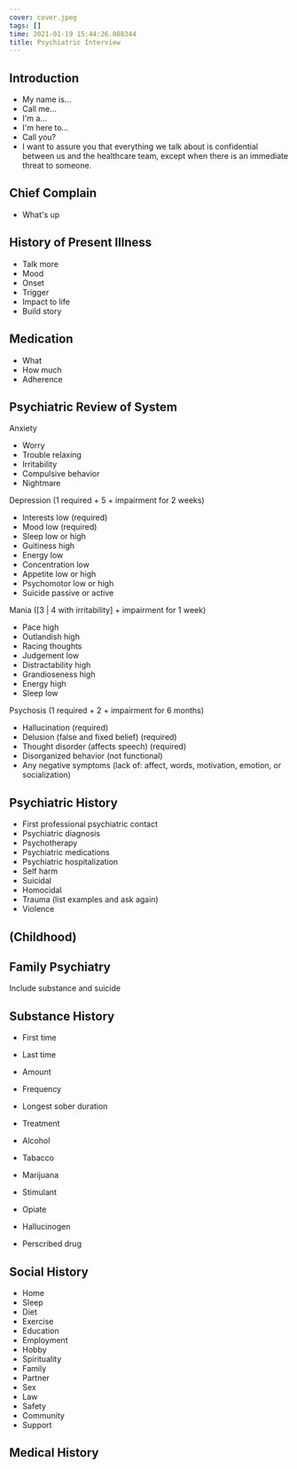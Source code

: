 ```yaml
---
cover: cover.jpeg
tags: []
time: 2021-01-19 15:44:26.088344
title: Psychiatric Interview
---
```


## Introduction

- My name is...
- Call me...
- I'm a...
- I'm here to...
- Call you?
- I want to assure you that everything we talk about is confidential between us and the healthcare team, except when there is an immediate threat to someone.

## Chief Complain

- What's up

## History of Present Illness

- Talk more
- Mood
- Onset
- Trigger
- Impact to life
- Build story

## Medication

- What
- How much
- Adherence

## Psychiatric Review of System

Anxiety

- Worry
- Trouble relaxing
- Irritability
- Compulsive behavior
- Nightmare

Depression (1 required + 5 + impairment for 2 weeks)

- Interests low (required)
- Mood low (required)
- Sleep low or high
- Guitiness high
- Energy low
- Concentration low
- Appetite low or high
- Psychomotor low or high
- Suicide passive or active

Mania ([3 | 4 with irritability] + impairment for 1 week)

- Pace high
- Outlandish high
- Racing thoughts
- Judgement low
- Distractability high
- Grandioseness high
- Energy high
- Sleep low

Psychosis (1 required + 2 + impairment for 6 months)

- Hallucination (required)
- Delusion (false and fixed belief) (required)
- Thought disorder (affects speech) (required)
- Disorganized behavior (not functional)
- Any negative symptoms (lack of: affect, words, motivation, emotion, or socialization)

## Psychiatric History

- First professional psychiatric contact
- Psychiatric diagnosis
- Psychotherapy
- Psychiatric medications
- Psychiatric hospitalization
- Self harm
- Suicidal
- Homocidal
- Trauma (list examples and ask again)
- Violence

## (Childhood)

## Family Psychiatry

Include substance and suicide

## Substance History

- First time
- Last time
- Amount
- Frequency
- Longest sober duration
- Treatment

- Alcohol
- Tabacco
- Marijuana
- Stimulant
- Opiate
- Hallucinogen
- Perscribed drug

## Social History

- Home
- Sleep
- Diet
- Exercise
- Education
- Employment
- Hobby
- Spirituality
- Family
- Partner
- Sex
- Law
- Safety
- Community
- Support

## Medical History
